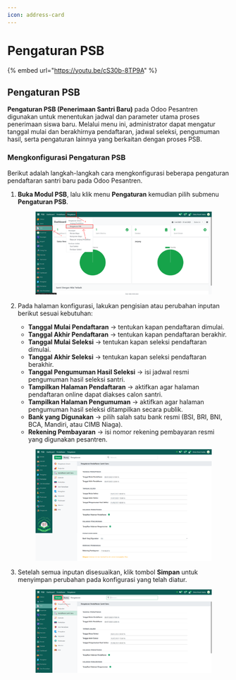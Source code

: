 ```yaml
---
icon: address-card
---
```


# Pengaturan PSB

{% embed url="https://youtu.be/cS30b-8TP9A" %}

## Pengaturan PSB

**Pengaturan PSB (Penerimaan Santri Baru)** pada Odoo Pesantren digunakan untuk menentukan jadwal dan parameter utama proses penerimaan siswa baru. Melalui menu ini, administrator dapat mengatur tanggal mulai dan berakhirnya pendaftaran, jadwal seleksi, pengumuman hasil, serta pengaturan lainnya yang berkaitan dengan proses PSB.

### Mengkonfigurasi Pengaturan PSB

Berikut adalah langkah-langkah cara mengkonfigurasi beberapa pengaturan pendaftaran santri baru pada Odoo Pesantren.

1.  **Buka Modul PSB**, lalu klik menu **Pengaturan** kemudian pilih submenu **Pengaturan PSB**.

    <figure><img src="../../.gitbook/assets/images-24.png" alt=""><figcaption></figcaption></figure>


2.  Pada halaman konfigurasi, lakukan pengisian atau perubahan inputan berikut sesuai kebutuhan:

    * **Tanggal Mulai Pendaftaran** → tentukan kapan pendaftaran dimulai.
    * **Tanggal Akhir Pendaftaran** → tentukan kapan pendaftaran berakhir.
    * **Tanggal Mulai Seleksi** → tentukan kapan seleksi pendaftaran dimulai.
    * **Tanggal Akhir Seleksi** → tentukan kapan seleksi pendaftaran berakhir.
    * **Tanggal Pengumuman Hasil Seleksi** → isi jadwal resmi pengumuman hasil seleksi santri.
    * **Tampilkan Halaman Pendaftaran** → aktifkan agar halaman pendaftaran online dapat diakses calon santri.
    * **Tampilkan Halaman Pengumuman** → aktifkan agar halaman pengumuman hasil seleksi ditampilkan secara publik.
    * **Bank yang Digunakan** → pilih salah satu bank resmi (BSI, BRI, BNI, BCA, Mandiri, atau CIMB Niaga).
    * **Rekening Pembayaran** → isi nomor rekening pembayaran resmi yang digunakan pesantren.

    <figure><img src="../../.gitbook/assets/images-25.png" alt=""><figcaption></figcaption></figure>


3.  Setelah semua inputan disesuaikan, klik tombol **Simpan** untuk menyimpan perubahan pada konfigurasi yang telah diatur.

    <figure><img src="../../.gitbook/assets/images-26.png" alt=""><figcaption></figcaption></figure>
